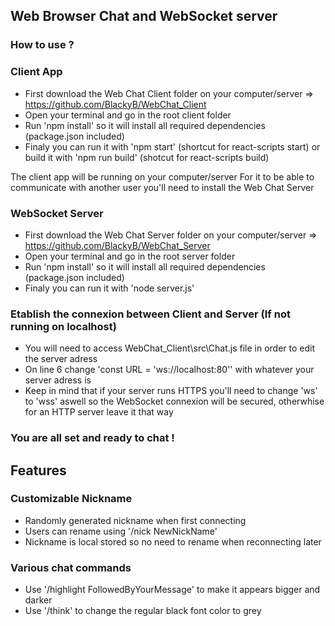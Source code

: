 ## Web Browser Chat and WebSocket server

### How to use ?

### Client App 
- First download the Web Chat Client folder on your computer/server => https://github.com/BlackyB/WebChat_Client
- Open your terminal and go in the root client folder
- Run 'npm install' so it will install all required dependencies (package.json included)
- Finaly you can run it with 'npm start' (shortcut for react-scripts start) or build it with 'npm run build' (shotcut for react-scripts build)

The client app will be running on your computer/server
For it to be able to communicate with another user you'll need to install the Web Chat Server

### WebSocket Server

- First download the Web Chat Server folder on your computer/server => https://github.com/BlackyB/WebChat_Server
- Open your terminal and go in the root server folder
- Run 'npm install' so it will install all required dependencies (package.json included)
- Finaly you can run it with 'node server.js'

### Etablish the connexion between Client and Server (If not running on localhost)

- You will need to access WebChat_Client\src\Chat.js file in order to edit the server adress
- On line 6 change 'const URL = 'ws://localhost:80'' with whatever your server adress is
- Keep in mind that if your server runs HTTPS you'll need to change 'ws' to 'wss' aswell so the WebSocket connexion will be secured, otherwhise for an HTTP server leave it that way

### You are all set and ready to chat !


## Features

### Customizable Nickname
- Randomly generated nickname when first connecting
- Users can rename using '/nick NewNickName'
- Nickname is local stored so no need to rename when reconnecting later

### Various chat commands
- Use '/highlight FollowedByYourMessage' to make it appears bigger and darker
- Use '/think' to change the regular black font color to grey




